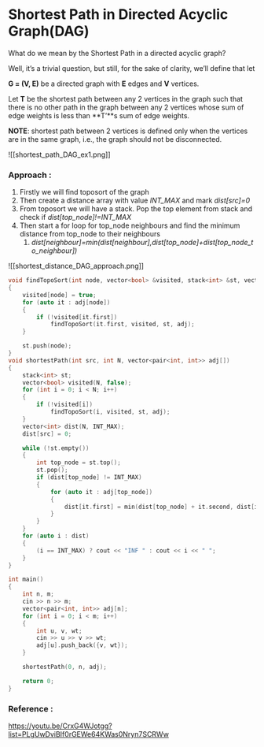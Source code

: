 # Shortest Path in Directed Acyclic Graph(DAG)

What do we mean by the Shortest Path in a directed acyclic graph?

Well, it’s a trivial question, but still, for the sake of clarity, we’ll define that let

**G = (V, E)** be a directed graph with **E** edges and **V** vertices.

Let **T** be the shortest path between any 2 vertices in the graph such that there is no other path in the graph between any 2 vertices whose sum of edge weights is less than **T’**s sum of edge weights. 

**NOTE**: shortest path between 2 vertices is defined only when the vertices are in the same graph, i.e., the graph should not be disconnected.

![[shortest_path_DAG_ex1.png]]


### Approach :

1. Firstly we will find toposort of the graph
2. Then create a distance array with value *INT_MAX* and mark *dist[src]=0*
3. From toposort we will have a stack. Pop the top element from stack and check if *dist[top_node]!=INT_MAX*
4. Then start a for loop for top_node neighbours and find the minimum distance from top_node to their neighbours
	1.  *dist[neighbour]=min(dist[neighbour],dist[top_node]+dist[top_node_to_neighbour])*


![[shortest_distance_DAG_approach.png]]

```C++
void findTopoSort(int node, vector<bool> &visited, stack<int> &st, vector<pair<int, int>> adj[])
{
    visited[node] = true;
    for (auto it : adj[node])
    {
        if (!visited[it.first])
            findTopoSort(it.first, visited, st, adj);
    }

    st.push(node);
}
void shortestPath(int src, int N, vector<pair<int, int>> adj[])
{
    stack<int> st;
    vector<bool> visited(N, false);
    for (int i = 0; i < N; i++)
    {
        if (!visited[i])
            findTopoSort(i, visited, st, adj);
    }
    vector<int> dist(N, INT_MAX);
    dist[src] = 0;

    while (!st.empty())
    {
        int top_node = st.top();
        st.pop();
        if (dist[top_node] != INT_MAX)
        {
            for (auto it : adj[top_node])
            {
                dist[it.first] = min(dist[top_node] + it.second, dist[it.first]);
            }
        }
    }
    for (auto i : dist)
    {
        (i == INT_MAX) ? cout << "INF " : cout << i << " ";
    }
}

int main()
{
    int n, m;
    cin >> n >> m;
    vector<pair<int, int>> adj[n];
    for (int i = 0; i < m; i++)
    {
        int u, v, wt;
        cin >> u >> v >> wt;
        adj[u].push_back({v, wt});
    }

    shortestPath(0, n, adj);

    return 0;
}
```

### Reference :

https://youtu.be/CrxG4WJotgg?list=PLgUwDviBIf0rGEWe64KWas0Nryn7SCRWw
